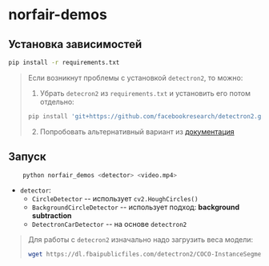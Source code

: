 # norfair-demos

## Установка зависимостей
```bash
pip install -r requirements.txt
```

> Если возникнут проблемы с установкой `detectron2`, то можно:
> 1. Убрать `detecron2` из `requirements.txt` и установить его потом отдельно:
>   ```bash
>   pip install 'git+https://github.com/facebookresearch/detectron2.git'
>   ```
> 2. Попробовать альтернативный вариант из [документация](https://detectron2.readthedocs.io/en/latest/tutorials/install.html#:~:text=demo%20and%20visualization-,Build%20Detectron2%20from%20Source,-gcc%20%26%20g%2B%2B%20%E2%89%A5%205.4)

## Запуск
```bash
    python norfair_demos <detector> <video.mp4>
```
* `detector`:
  * `CircleDetector` -- использует `cv2.HoughCircles()` 
  * `BackgroundCircleDetector` -- использует подход: **background subtraction**
  * `DetectronCarDetector` -- на основе `detectron2`

> Для работы с `detecron2` изначально надо загрузить веса модели:
> ```bash
> wget https://dl.fbaipublicfiles.com/detectron2/COCO-InstanceSegmentation/mask_rcnn_R_50_FPN_3x/137849600/model_final_f10217.pkl .nor_fair_demos/cfg_files/model_final_f10217.pkl
> ```
